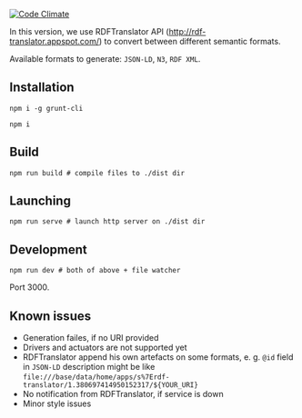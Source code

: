 [![Code Climate](https://codeclimate.com/github/semiotproject/wot-semdesc-helper/badges/gpa.svg)](https://codeclimate.com/github/semiotproject/wot-semdesc-helper)

In this version, we use RDFTranslator API (http://rdf-translator.appspot.com/) to convert between different semantic formats.

Available formats to generate: `JSON-LD`, `N3`, `RDF XML`.

## Installation

```
npm i -g grunt-cli

npm i
```

## Build

```
npm run build # compile files to ./dist dir
```

## Launching

```
npm run serve # launch http server on ./dist dir
```

## Development

```
npm run dev # both of above + file watcher
```

Port 3000.

## Known issues

* Generation failes, if no URI provided
* Drivers and actuators are not supported yet
* RDFTranslator append his own artefacts on some formats, e. g. `@id` field in `JSON-LD` description might be like `file:///base/data/home/apps/s%7Erdf-translator/1.380697414950152317/${YOUR_URI}`
* No notification from RDFTranslator, if service is down
* Minor style issues
